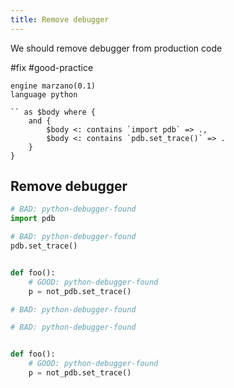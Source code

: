 ```yaml
---
title: Remove debugger
---
```


We should remove debugger from production code

#fix #good-practice

```grit
engine marzano(0.1)
language python

`` as $body where {
    and {
        $body <: contains `import pdb` => .,
        $body <: contains `pdb.set_trace()` => .
    }
}
```

## Remove debugger

```python
# BAD: python-debugger-found
import pdb

# BAD: python-debugger-found
pdb.set_trace()


def foo():
    # GOOD: python-debugger-found
    p = not_pdb.set_trace()
```

```python
# BAD: python-debugger-found

# BAD: python-debugger-found


def foo():
    # GOOD: python-debugger-found
    p = not_pdb.set_trace()
```

